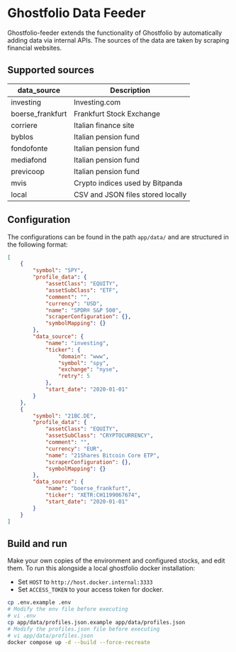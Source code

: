 # Ghostfolio Data Feeder

Ghostfolio-feeder extends the functionality of Ghostfolio by automatically adding data via internal APIs. The sources of the data are taken by scraping financial websites.

## Supported sources

| data_source      | Description                       |
|------------------|-----------------------------------|
| investing        | Investing.com                     |
| boerse_frankfurt | Frankfurt Stock Exchange          |
| corriere         | Italian finance site              |
| byblos           | Italian pension fund              |
| fondofonte       | Italian pension fund              |
| mediafond        | Italian pension fund              |
| previcoop        | Italian pension fund              |
| mvis             | Crypto indices used by Bitpanda   |
| local            | CSV and JSON files stored locally |

## Configuration

The configurations can be found in the path `app/data/` and are structured in the following format:

```json
[
    {
        "symbol": "SPY",
        "profile_data": {
            "assetClass": "EQUITY",
            "assetSubClass": "ETF",
            "comment": "",
            "currency": "USD",
            "name": "SPDR® S&P 500",
            "scraperConfiguration": {},
            "symbolMapping": {}
        },
        "data_source": {
            "name": "investing",
            "ticker": {
                "domain": "www",
                "symbol": "spy",
                "exchange": "nyse",
                "retry": 5
            },
            "start_date": "2020-01-01"
        }
    },
    {
        "symbol": "21BC.DE",
        "profile_data": {
            "assetClass": "EQUITY",
            "assetSubClass": "CRYPTOCURRENCY",
            "comment": "",
            "currency": "EUR",
            "name": "21Shares Bitcoin Core ETP",
            "scraperConfiguration": {},
            "symbolMapping": {}
        },
        "data_source": {
            "name": "boerse_frankfurt",
            "ticker": "XETR:CH1199067674",
            "start_date": "2020-01-01"
        }
    }
]
```

## Build and run

Make your own copies of the environment and configured stocks, and edit them.
To run this alongside a local ghostfolio docker installation:

* Set `HOST` to `http://host.docker.internal:3333`
* Set `ACCESS_TOKEN` to your access token for docker.

```bash
cp .env.example .env
# Modify the env file before executing
# vi .env
cp app/data/profiles.json.example app/data/profiles.json
# Modify the profiles.json file before executing
# vi app/data/profiles.json
docker compose up -d --build --force-recreate
```
